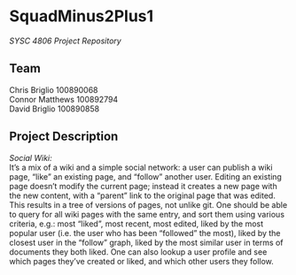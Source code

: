 # SquadMinus2Plus1 #
_SYSC 4806 Project Repository_

## Team
Chris Briglio 100890068 <br />
Connor Matthews 100892794 <br />
David Briglio 100890858

## Project Description ##
_Social Wiki:_ <br />
It’s a mix of a wiki and a simple social network: a user can publish a wiki page, “like” an existing page, and “follow” another user. Editing an existing page doesn’t modify the current page; instead it creates a new page with the new content, with a “parent” link to the original page that was edited. This results in a tree of versions of pages, not unlike git. One should be able to query for all wiki pages with the same entry, and sort them using various criteria, e.g.: most “liked”, most recent, most edited, liked by the most popular user (i.e. the user who has been “followed” the most), liked by the closest user in the “follow” graph, liked by the most similar user in terms of documents they both liked. One can also lookup a user profile and see which pages they’ve created or liked, and which other users they follow.
